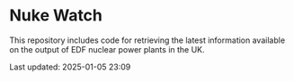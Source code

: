 # Nuke Watch

This repository includes code for retrieving the latest information available on the output of EDF nuclear power plants in the UK.

Last updated: 2025-01-05 23:09